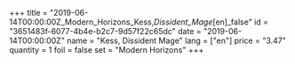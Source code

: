 +++
title = "2019-06-14T00:00:00Z_Modern_Horizons_Kess,_Dissident_Mage_[en]_false"
id = "3651483f-6077-4b4e-b2c7-9d57f22c65dc"
date = "2019-06-14T00:00:00Z"
name = "Kess, Dissident Mage"
lang = ["en"]
price = "3.47"
quantity = 1
foil = false
set = "Modern Horizons"
+++
